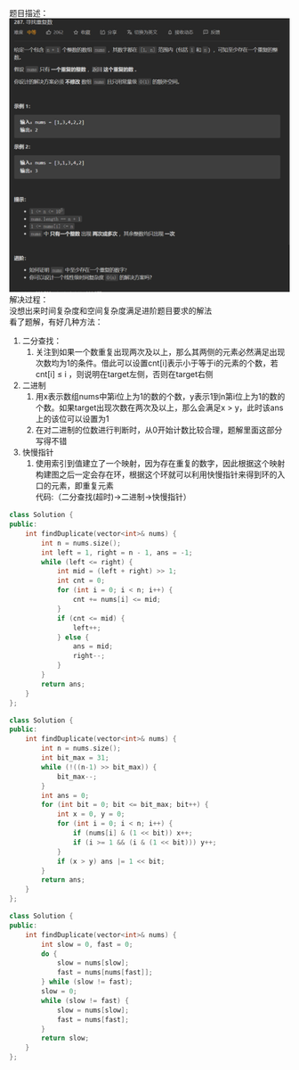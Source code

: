 题目描述：  
![image](/basical/array/image/image55.png)  
解决过程：  
没想出来时间复杂度和空间复杂度满足进阶题目要求的解法  
看了题解，有好几种方法：  
1. 二分查找：
    1. 关注到如果一个数重复出现两次及以上，那么其两侧的元素必然满足出现次数均为1的条件。借此可以设置cnt[i]表示小于等于i的元素的个数，若cnt[i] ≤ i ，则说明在target左侧，否则在target右侧
2. 二进制
    1. 用x表示数组nums中第i位上为1的数的个数，y表示1到n第i位上为1的数的个数。如果target出现次数在两次及以上，那么会满足x > y，此时该ans上的该位可以设置为1
    2. 在对二进制的位数进行判断时，从0开始计数比较合理，题解里面这部分写得不错
3. 快慢指针
    1. 使用索引到值建立了一个映射，因为存在重复的数字，因此根据这个映射构建图之后一定会存在环，根据这个环就可以利用快慢指针来得到环的入口的元素，即重复元素  
代码:（二分查找(超时)→二进制→快慢指针）  
```cpp
class Solution {
public:
    int findDuplicate(vector<int>& nums) {
        int n = nums.size();
        int left = 1, right = n - 1, ans = -1;
        while (left <= right) {
            int mid = (left + right) >> 1;
            int cnt = 0;
            for (int i = 0; i < n; i++) {
                cnt += nums[i] <= mid;
            }
            if (cnt <= mid) {
                left++;
            } else {
                ans = mid;
                right--;
            }
        }
        return ans;
    }
};
```  
```cpp
class Solution {
public:
    int findDuplicate(vector<int>& nums) {
        int n = nums.size();
        int bit_max = 31;
        while (!((n-1) >> bit_max)) {
            bit_max--;
        }
        int ans = 0;
        for (int bit = 0; bit <= bit_max; bit++) {
            int x = 0, y = 0;
            for (int i = 0; i < n; i++) {
                if (nums[i] & (1 << bit)) x++;
                if (i >= 1 && (i & (1 << bit))) y++;
            }
            if (x > y) ans |= 1 << bit;
        }
        return ans;
    }
};
```  
```cpp
class Solution {
public:
    int findDuplicate(vector<int>& nums) {
        int slow = 0, fast = 0;
        do {
            slow = nums[slow];
            fast = nums[nums[fast]];
        } while (slow != fast);
        slow = 0;
        while (slow != fast) {
            slow = nums[slow];
            fast = nums[fast];
        }
        return slow;
    }
};
```